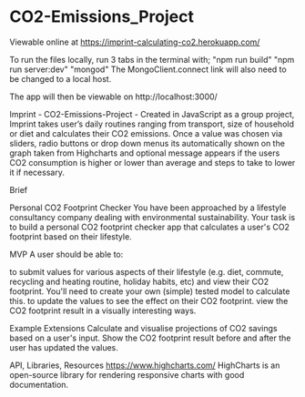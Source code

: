 

# CO2-Emissions_Project

Viewable online at https://imprint-calculating-co2.herokuapp.com/

To run the files locally, run 3 tabs in the terminal with;
"npm run build"
"npm run server:dev"
"mongod"
The MongoClient.connect link will also need to be changed to a local host.

The app will then be viewable on http://localhost:3000/ 

Imprint - CO2-Emissions-Project - Created in JavaScript as a group project, Imprint takes user’s daily routines ranging from transport, size of household or diet and calculates their CO2 emissions. Once a value was chosen via sliders, radio buttons or drop down menus its automatically shown on the graph taken from Highcharts and optional message appears if the users CO2 consumption is higher or lower than average and steps to take to lower it if necessary. 

Brief

Personal CO2 Footprint Checker
You have been approached by a lifestyle consultancy company dealing with environmental sustainability. Your task is to build a personal CO2 footprint checker app that calculates a user's CO2 footprint based on their lifestyle.

MVP
A user should be able to:

to submit values for various aspects of their lifestyle (e.g. diet, commute, recycling and heating routine, holiday habits, etc) and view their CO2 footprint. You'll need to create your own (simple) tested model to calculate this.
to update the values to see the effect on their CO2 footprint.
view the CO2 footprint result in a visually interesting ways.

Example Extensions
Calculate and visualise projections of CO2 savings based on a user's input.
Show the CO2 footprint result before and after the user has updated the values.

API, Libraries, Resources
https://www.highcharts.com/ HighCharts is an open-source library for rendering responsive charts with good documentation.
